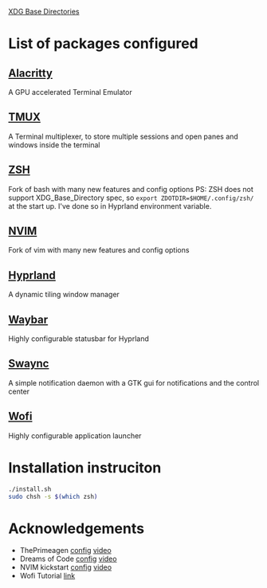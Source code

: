 [XDG Base Directories](https://wiki.archlinux.org/title/XDG_Base_Directory)

# List of packages configured
## [Alacritty](https://github.com/alacritty/alacritty)
A GPU accelerated Terminal Emulator

## [TMUX](https://github.com/tmux/tmux/wiki)
A Terminal multiplexer, to store multiple sessions and open panes and windows inside the terminal

## [ZSH](https://www.zsh.org/)
Fork of bash with many new features and config options
PS: ZSH does not support XDG_Base_Directory spec, so `export ZDOTDIR=$HOME/.config/zsh/` at the start up. I've done so in Hyprland environment variable.

## [NVIM](https://github.com/neovim/neovim)
Fork of vim with many new features and config options

## [Hyprland](https://wiki.hyprland.org/)
A dynamic tiling window manager

## [Waybar](https://github.com/Alexays/Waybar/wiki)
Highly configurable statusbar for Hyprland

## [Swaync](https://github.com/ErikReider/SwayNotificationCenter)
A simple notification daemon with a GTK gui for notifications and the control center

## [Wofi](https://hg.sr.ht/~scoopta/wofi)
Highly configurable application launcher

# Installation instruciton
```bash
./install.sh
sudo chsh -s $(which zsh)
```

# Acknowledgements
- ThePrimeagen [config](https://github.com/ThePrimeagen/init.lua) [video](https://youtu.be/w7i4amO_zaE?si=d2d7WdR7mMQLEBfN)
- Dreams of Code [config](https://github.com/dreamsofcode-io/dotfiles) [video](https://youtu.be/DzNmUNvnB04?si=dmjmJUhEmUyrRM2g)
- NVIM kickstart [config](https://github.com/nvim-lua/kickstart.nvim) [video](https://youtu.be/m8C0Cq9Uv9o?si=fzcdA9iQVWZahCT2)
- Wofi Tutorial [link](https://mephisto.cc/en/tech/wofi/)
